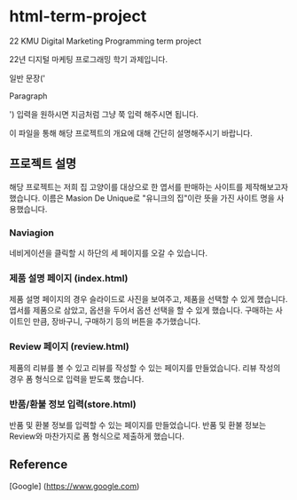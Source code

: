 # html-term-project
22 KMU Digital Marketing Programming term project

22년 디지털 마케팅 프로그래밍 학기 과제입니다. 

일반 문장('<p>Paragraph</p>') 입력을 원하시면 지금처럼 그냥 쭉 입력 해주시면 됩니다. 

이 파일을 통해 해당 프로젝트의 개요에 대해 간단히 설명해주시기 바랍니다. 

## 프로젝트 설명
해당 프로젝트는 저희 집 고양이를 대상으로 한 엽서를 판매하는 사이트를 제작해보고자 했습니다. 
이름은 Masion De Unique로 "유니크의 집"이란 뜻을 가진 사이트 명을 사용했습니다. 
### Naviagion
네비게이션을 클릭할 시 하단의 세 페이지를 오갈 수 있습니다. 

### 제품 설명 페이지 (index.html)
제품 설명 페이지의 경우 슬라이드로 사진을 보여주고, 제품을 선택할 수 있게 했습니다. 
엽서를 제품으로 삼았고, 옵션을 두어서 옵션 선택을 할 수 있게 했습니다. 
구매하는 사이트인 만큼, 장바구니, 구매하기 등의 버튼을 추가했습니다. 
### Review 페이지 (review.html)
제품의 리뷰를 볼 수 있고 리뷰를 작성할 수 있는 페이지를 만들었습니다. 
리뷰 작성의 경우 폼 형식으로 입력을 받도록 했습니다. 
### 반품/환불 정보 입력(store.html)
반품 및 환불 정보를 입력할 수 있는 페이지를 만들었습니다. 
반품 및 환불 정보는 Review와 마찬가지로 폼 형식으로 제출하게 했습니다. 
## Reference
[Google] (https://www.google.com)
